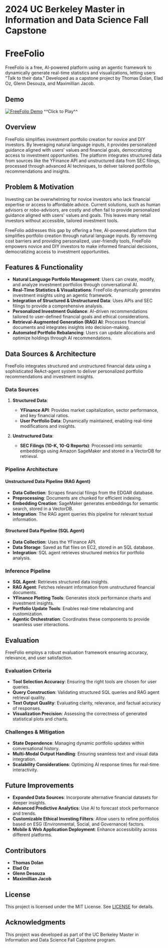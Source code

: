# 2024 UC Berkeley Master in Information and Data Science Fall Capstone
# FreeFolio

FreeFolio is a free, AI-powered platform using an agentic framework to dynamically generate real-time statistics and visualizations, letting users "Talk to their data." Developed as a capstone project by Thomas Dolan, Elad Oz, Glenn Desouza, and Maximillian Jacob.

## Demo

[![FreeFolio Demo](https://www.ischool.berkeley.edu/sites/default/files/styles/fullscreen/public/2024-12/freefolio_screenshot_1.png?itok=fzqFgSTa)](https://www.youtube.com/watch?v=awNxFPPbwP4)
                                       ^^Click to Play^^

## Overview

FreeFolio simplifies investment portfolio creation for novice and DIY investors. By leveraging natural language inputs, it provides personalized guidance aligned with users' values and financial goals, democratizing access to investment opportunities. The platform integrates structured data from sources like the YFinance API and unstructured data from SEC filings, processed through advanced AI techniques, to deliver tailored portfolio recommendations and insights.

## Problem & Motivation

Investing can be overwhelming for novice investors who lack financial expertise or access to affordable advice. Current solutions, such as human advisors or robo-advisors, are costly and often fail to provide personalized guidance aligned with users' values and goals. This leaves many retail investors without accessible, tailored investment tools.

FreeFolio addresses this gap by offering a free, AI-powered platform that simplifies portfolio creation through natural language inputs. By removing cost barriers and providing personalized, user-friendly tools, FreeFolio empowers novice and DIY investors to make informed financial decisions, democratizing access to investment opportunities.

## Features & Functionality

- **Natural Language Portfolio Management**: Users can create, modify, and analyze investment portfolios through conversational AI.
- **Real-Time Statistics & Visualizations**: FreeFolio dynamically generates investment insights using an agentic framework.
- **Integration of Structured & Unstructured Data**: Uses APIs and SEC filings to provide a comprehensive analysis.
- **Personalized Investment Guidance**: AI-driven recommendations tailored to user-defined financial goals and ethical considerations.
- **Retrieval-Augmented Generation (RAG) AI**: Processes financial documents and integrates insights into decision-making.
- **Automated Portfolio Rebalancing**: Users can update allocations and optimize holdings through AI recommendations.

## Data Sources & Architecture

FreeFolio integrates structured and unstructured financial data using a sophisticated ReAct-agent system to deliver personalized portfolio recommendations and investment insights.

### **Data Sources**

1. **Structured Data**:
   - **YFinance API**: Provides market capitalization, sector performance, and key financial ratios.
   - **User Portfolio Data**: Dynamically maintained, enabling real-time modifications and insights.

2. **Unstructured Data**:
   - **SEC Filings (10-K, 10-Q Reports)**: Processed into semantic embeddings using Amazon SageMaker and stored in a VectorDB for retrieval.

### **Pipeline Architecture**

#### **Unstructured Data Pipeline** (RAG Agent)
- **Data Collection**: Scrapes financial filings from the EDGAR database.
- **Preprocessing**: Documents are chunked for efficient indexing.
- **Embedding Creation**: SageMaker generates embeddings for semantic search, stored in a VectorDB.
- **Integration**: The RAG agent queries this pipeline for relevant textual information.

#### **Structured Data Pipeline** (SQL Agent)
- **Data Collection**: Uses the YFinance API.
- **Data Storage**: Saved as flat files on EC2, stored in an SQL database.
- **Integration**: SQL agent retrieves structured metrics for portfolio analysis.

### **Inference Pipeline**

- **SQL Agent**: Retrieves structured data insights.
- **RAG Agent**: Fetches relevant information from unstructured financial documents.
- **YFinance Plotting Tools**: Generates stock performance charts and investment insights.
- **Portfolio Update Tools**: Enables real-time rebalancing and customization.
- **Agentic Orchestration**: Coordinates these components to provide seamless user interactions.

## Evaluation

FreeFolio employs a robust evaluation framework ensuring accuracy, relevance, and user satisfaction.

### **Evaluation Criteria**
- **Tool Selection Accuracy**: Ensuring the right tools are chosen for user queries.
- **Query Construction**: Validating structured SQL queries and RAG agent retrieval quality.
- **Text Output Quality**: Evaluating clarity, relevance, and factual accuracy of responses.
- **Visualization Precision**: Assessing the correctness of generated statistical plots and charts.

### **Challenges & Mitigation**
- **State Dependence**: Managing dynamic portfolio updates within conversational history.
- **Multi-Modal Output Handling**: Ensuring seamless text and visual data integration.
- **Scalability Considerations**: Optimizing AI response times for real-time interactivity.

## Future Improvements

- **Expanded Data Sources**: Incorporate alternative financial datasets for deeper insights.
- **Advanced Predictive Analytics**: Use AI to forecast stock performance and trends.
- **Customizable Ethical Investing Filters**: Allow users to refine portfolios based on ESG (Environmental, Social, and Governance) factors.
- **Mobile & Web Application Deployment**: Enhance accessibility across different platforms.

## Contributors

- **Thomas Dolan**  
- **Elad Oz**  
- **Glenn Desouza**  
- **Maximillian Jacob**  

## License

This project is licensed under the MIT License. See [LICENSE](LICENSE) for details.

## Acknowledgments

This project was developed as part of the UC Berkeley Master in Information and Data Science Fall Capstone program.


